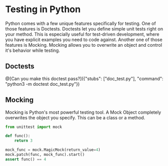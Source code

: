 # Testing in Python

Python comes with a few unique features specifically for testing.
One of those features is Doctests.
Doctests let you define simple unit tests right on your method.
This is especially useful for test-driven development, where you have explicit examples you need to code against.
Another one of those features is Mocking.
Mocking allows you to overwrite an object and control it's behavior while testing.

## Doctests

@[Can you make this doctest pass?]({"stubs": ["doc_test.py"], "command": "python3 -m doctest doc_test.py"})

## Mocking

Mocking is Python's most powerful testing tool.
A Mock Object completely overwrites the object you specify.
This can be a class or a method.

```python runnable
from unittest import mock

def func():
    return 3

mock_func = mock.MagicMock(return_value=4)
mock.patch(func, mock_func).start()
assert func() == 4
```